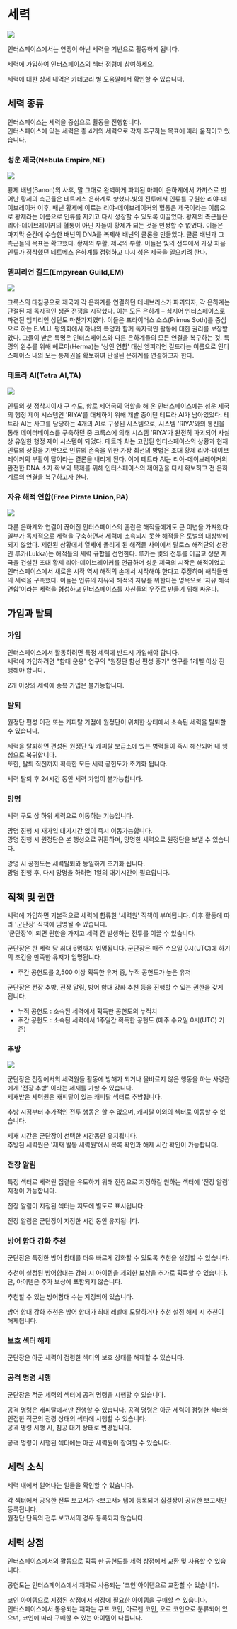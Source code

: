 # 세력
![](https://d3bbxo4nelobc3.cloudfront.net/html/img/help/1705_01_fix.jpg)

인터스페이스에서는 연맹이 아닌 세력을 기반으로 활동하게 됩니다.

세력에 가입하여 인터스페이스의 섹터 점령에 참여하세요.

세력에 대한 상세 내역은 카테고리 별 도움말에서 확인할 수 있습니다.


## 세력 종류

인터스페이스는 세력을 중심으로 활동을 진행합니다.<br>
인터스페이스에 있는 세력은 총 4개의 세력으로 각자 추구하는 목표에 따라 움직이고 있습니다.

### 성운 제국(Nebula Empire,NE)
![](https://d3bbxo4nelobc3.cloudfront.net/html/img/help/1705_02.jpg)

황제 배넌(Banon)의 사후, 말 그대로 완벽하게 파괴된 마페이 은하계에서 가까스로 벗어난 황제의 측근들은 테트메스 은하계로 향했다.빛의 전투에서 인류를 구원한 리야-데이브레이커 이후, 배넌 황제에 이르는 리야-데이브레이커의 혈통은 제국이라는 이름으로 황제라는 이름으로 인류를 지키고 다시 성장할 수 있도록 이끌었다. 황제의 측근들은 리야-데이브레이커의 혈통이 아닌 자들이 황제가 되는 것을 인정할 수 없었다. 이들은 마지막 순간에 수습한 배넌의 DNA를 복제해 배넌의 클론을 만들었다. 클론 배넌과 그 측근들의 목표는 확고했다. 황제의 부활, 제국의 부활. 이들은 빛의 전투에서 가장 처음 인류가 정착했던 테트메스 은하계를 점령하고 다시 성운 제국을 일으키려 한다.


### 엠피리언 길드(Empyrean Guild,EM)
![](https://d3bbxo4nelobc3.cloudfront.net/html/img/help/1705_03.jpg)

크룩스의 대침공으로 제국과 각 은하계를 연결하던 테네브리스가 파괴되자, 각 은하계는 단절된 채 독자적인 생존 전쟁을 시작했다. 이는 모든 은하계 – 심지어 인터스페이스로 파견된 엠피리언 상단도 마찬가지였다. 이들은 프라이머스 소스(Primus Soth)를 중심으로 하는 E.M.U. 평의회에서 하나의 특명과 함께 독자적인 활동에 대한 권리를 보장받았다. 그들이 받은 특명은 인터스페이스와 다른 은하계들의 모든 연결을 복구하는 것. 특명의 완수를 위해 헤르마(Herma)는 '상인 연합' 대신 엠피리언 길드라는 이름으로 인터스페이스 내의 모든 통제권을 확보하여 단절된 은하계를 연결하고자 한다.


### 테트라 AI(Tetra AI,TA)
![](https://d3bbxo4nelobc3.cloudfront.net/html/img/help/1705_04.jpg)

인류의 첫 정착지이자 구 수도, 항로 제어국의 역할을 해 온 인터스페이스에는 성운 제국의 행정 제어 시스템인 'RIYA'를 대체하기 위해 개발 중이던 테트라 AI가 남아있었다. 테트라 AI는 사고를 담당하는 4개의 AI로 구성된 시스템으로, 시스템 'RIYA'와의 통신을 통해 데이터베이스를 구축하던 중 크룩스에 의해 시스템 'RIYA'가 완전히 파괴되어 사실상 유일한 행정 제어 시스템이 되었다. 테트라 AI는 고립된 인터스페이스의 상황과 현재 인류의 상황을 기반으로 인류의 존속을 위한 가장 최선의 방법은 초대 황제 리야-데이브레이커의 부활이 답이라는 결론을 내리게 된다. 이에 테트라 AI는 리야-데이브레이커의 완전한 DNA 소자 확보와 복제를 위해 인터스페이스의 제어권을 다시 확보하고 전 은하계로의 연결을 복구하고자 한다.


### 자유 해적 연합(Free Pirate Union,PA)
![](https://d3bbxo4nelobc3.cloudfront.net/html/img/help/1705_05.jpg)

다른 은하계와 연결이 끊어진 인터스페이스의 혼란은 해적들에게도 큰 이변을 가져왔다. 일부가 독자적으로 세력을 구축하면서 세력에 소속되지 못한 해적들은 토벌의 대상밖에 되지 않았다. 제한된 상황에서 열세에 몰리게 된 해적들 사이에서 탈로스 해적단의 선장인 루카(Lukka)는 해적들의 세력 규합을 선언한다. 루카는 빛의 전투를 이끌고 성운 제국을 건설한 초대 황제 리야-데이브레이커를 언급하며 성운 제국의 시작은 해적이었고 인터스페이스에서 새로운 시작 역시 해적의 손에서 시작해야 한다고 주장하며 해적들만의 세력을 구축했다. 이들은 인류의 자유와 해적의 자유를 위한다는 명목으로 '자유 해적 연합'이라는 세력을 형성하고 인터스페이스를 자신들의 우주로 만들기 위해 싸운다.


## 가입과 탈퇴

### 가입

인터스페이스에서 활동하려면 특정 세력에 반드시 가입해야 합니다.<br>
세력에 가입하려면 "함대 운용" 연구의 "원정단 함선 편성 증가" 연구를 1레벨 이상 진행해야 합니다.

2개 이상의 세력에 중복 가입은 불가능합니다.

### 탈퇴

원정단 편성 이전 또는 캐피탈 거점에 원정단이 위치한 상태에서 소속된 세력을 탈퇴할 수 있습니다.

세력을 탈퇴하면 편성된 원정단 및 캐피탈 보급소에 있는 병력들이 즉시 해산되어 내 행성으로 복귀합니다.<br>
또한, 탈퇴 직전까지 획득한 모든 세력 공헌도가 초기화 됩니다.

세력 탈퇴 후 24시간 동안 세력 가입이 불가능합니다.

### 망명

세력 구도 상 하위 세력으로 이동하는 기능입니다.

망명 진행 시 재가입 대기시간 없이 즉시 이동가능합니다.<br>
망명 진행 시 원정단은 본 행성으로 귀환하며, 망명한 세력으로 원정단을 보낼 수 있습니다.

망명 시 공헌도는 세력탈퇴와 동일하게 초기화 됩니다.<br>
망명 진행 후, 다시 망명을 하려면 1일의 대기시간이 필요합니다.


## 직책 및 권한

세력에 가입하면 기본적으로 세력에 합류한 '세력원' 직책이 부여됩니다. 이후 활동에 따라 '군단장' 직책에 임명될 수 있습니다.<br>
'군단장'이 되면 권한을 가지고 세력 간 발생하는 전투를 이끌 수 있습니다.

군단장은 한 세력 당 최대 6명까지 임명됩니다.
군단장은 매주 수요일 0시(UTC)에 하기의 조건을 만족한 유저가 임명됩니다.

- 주간 공헌도를 2,500 이상 획득한 유저 중, 누적 공헌도가 높은 유저

군단장은 전장 추방, 전장 알림, 방어 함대 강화 추천 등을 진행할 수 있는 권한을 갖게 됩니다.

- 누적 공헌도 : 소속된 세력에서 획득한 공헌도의 누적치
- 주간 공헌도 : 소속된 세력에서 1주일간 획득한 공헌도 (매주 수요일 0시(UTC) 기준)

### 추방
![](https://d3bbxo4nelobc3.cloudfront.net/html/img/help/1705_06_fix.jpg)

군단장은 전장에서의 세력원들 활동에 방해가 되거나 올바르지 않은 행동을 하는 사령관에게 '전장 추방' 이라는 제재를 가할 수 있습니다.<br>
제재받은 세력원은 캐피탈이 있는 캐피탈 섹터로 추방됩니다.

추방 시점부터 추가적인 전투 행동은 할 수 없으며, 캐피탈 이외의 섹터로 이동할 수 없습니다.

제재 시간은 군단장이 선택한 시간동안 유지됩니다.<br>
추방된 세력원은 '제재 발동 세력원'에서 목록 확인과 해제 시간 확인이 가능합니다.

### 전장 알림

특정 섹터로 세력원 집결을 유도하기 위해 전장으로 지정하길 원하는 섹터에 '전장 알림' 지정이 가능합니다.

전장 알림이 지정된 섹터는 지도에 별도로 표시됩니다.

전장 알림은 군단장이 지정한 시간 동안 유지됩니다.

### 방어 함대 강화 추천

군단장은 특정한 방어 함대를 더욱 빠르게 강화할 수 있도록 추천을 설정할 수 있습니다.

추천이 설정된 방어함대는 강화 시 아이템을 제외한 보상을 추가로 획득할 수 있습니다.<br>
단, 아이템은 추가 보상에 포함되지 않습니다.

추천할 수 있는 방어함대 수는 지정되어 있습니다.

방어 함대 강화 추천은 방어 함대가 최대 레벨에 도달하거나 추천 설정 해제 시 추천이 해제됩니다.

### 보호 섹터 해제

군단장은 아군 세력이 점령한 섹터의 보호 상태를 해제할 수 있습니다.

### 공격 명령 시행

군단장은 적군 세력의 섹터에 공격 명령을 시행할 수 있습니다.

공격 명령은 캐피탈에서만 진행할 수 있습니다.
공격 명령은 아군 세력이 점령한 섹터와 인접한 적군의 점령 상태의 섹터에 시행할 수 있습니다.<br>
공격 명령 시행 시, 침공 대기 상태로 변경됩니다.

공격 명령이 시행된 섹터에는 아군 세력원이 참여할 수 있습니다.


## 세력 소식

세력 내에서 일어나는 일들을 확인할 수 있습니다.

각 섹터에서 공유한 전투 보고서가 <보고서> 탭에 등록되며 집결장이 공유한 보고서만 등록됩니다.<br>
원정단 단독의 전투 보고서의 경우 등록되지 않습니다.


## 세력 상점

인터스페이스에서의 활동으로 획득 한 공헌도를 세력 상점에서 교환 및 사용할 수 있습니다.

공헌도는 인터스페이스에서 재화로 사용되는 '코인'아이템으로 교환할 수 있습니다.

코인 아이템으로 지정된 상점에서 성장에 필요한 아이템을 구매할 수 있습니다.<br>
인터스페이스에서 통용되는 재화는 쿠프 코인, 아르젠 코인, 오르 코인으로 분류되어 있으며, 코인에 따라 구매할 수 있는 아이템이 다릅니다.